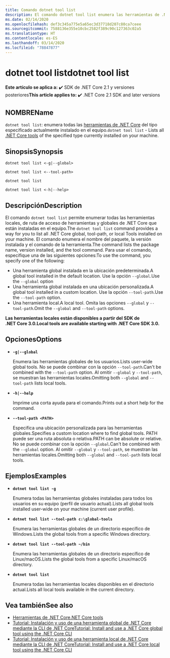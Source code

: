```yaml
---
title: Comando dotnet tool list
description: El comando dotnet tool list enumera las herramientas de .NET Core que están instaladas en el equipo.
ms.date: 02/14/2020
ms.openlocfilehash: def3c345a775e5a65ec3d37718d207c80ca7ceee
ms.sourcegitcommit: 7588136e355e10cbc2582f389c90c127363c02a5
ms.translationtype: HT
ms.contentlocale: es-ES
ms.lasthandoff: 03/14/2020
ms.locfileid: "78847877"
---
```

# <a name="dotnet-tool-list"></a><span data-ttu-id="96a3d-103">dotnet tool list</span><span class="sxs-lookup"><span data-stu-id="96a3d-103">dotnet tool list</span></span>

<span data-ttu-id="96a3d-104">**Este artículo se aplica a:** ✔️ SDK de .NET Core 2.1 y versiones posteriores</span><span class="sxs-lookup"><span data-stu-id="96a3d-104">**This article applies to:** ✔️ .NET Core 2.1 SDK and later versions</span></span>

## <a name="name"></a><span data-ttu-id="96a3d-105">NOMBRE</span><span class="sxs-lookup"><span data-stu-id="96a3d-105">Name</span></span>

<span data-ttu-id="96a3d-106">`dotnet tool list`: enumera todas las [herramientas de .NET Core](global-tools.md) del tipo especificado actualmente instalado en el equipo.</span><span class="sxs-lookup"><span data-stu-id="96a3d-106">`dotnet tool list` - Lists all [.NET Core tools](global-tools.md) of the specified type currently installed on your machine.</span></span>

## <a name="synopsis"></a><span data-ttu-id="96a3d-107">Sinopsis</span><span class="sxs-lookup"><span data-stu-id="96a3d-107">Synopsis</span></span>

```dotnetcli
dotnet tool list <-g|--global>

dotnet tool list <--tool-path>

dotnet tool list

dotnet tool list <-h|--help>
```

## <a name="description"></a><span data-ttu-id="96a3d-108">Descripción</span><span class="sxs-lookup"><span data-stu-id="96a3d-108">Description</span></span>

<span data-ttu-id="96a3d-109">El comando `dotnet tool list` permite enumerar todas las herramientas locales, de ruta de acceso de herramientas y globales de .NET Core que están instaladas en el equipo.</span><span class="sxs-lookup"><span data-stu-id="96a3d-109">The `dotnet tool list` command provides a way for you to list all .NET Core global, tool-path, or local Tools installed on your machine.</span></span> <span data-ttu-id="96a3d-110">El comando enumera el nombre del paquete, la versión instalada y el comando de la herramienta.</span><span class="sxs-lookup"><span data-stu-id="96a3d-110">The command lists the package name, version installed, and the tool command.</span></span>  <span data-ttu-id="96a3d-111">Para usar el comando, especifique una de las siguientes opciones:</span><span class="sxs-lookup"><span data-stu-id="96a3d-111">To use the command, you specify one of the following:</span></span>

* <span data-ttu-id="96a3d-112">Una herramienta global instalada en la ubicación predeterminada.</span><span class="sxs-lookup"><span data-stu-id="96a3d-112">A global tool installed in the default location.</span></span> <span data-ttu-id="96a3d-113">Use la opción `--global`.</span><span class="sxs-lookup"><span data-stu-id="96a3d-113">Use the `--global` option</span></span>
* <span data-ttu-id="96a3d-114">Una herramienta global instalada en una ubicación personalizada.</span><span class="sxs-lookup"><span data-stu-id="96a3d-114">A global tool installed in a custom location.</span></span> <span data-ttu-id="96a3d-115">Use la opción `--tool-path`.</span><span class="sxs-lookup"><span data-stu-id="96a3d-115">Use the `--tool-path` option.</span></span>
* <span data-ttu-id="96a3d-116">Una herramienta local.</span><span class="sxs-lookup"><span data-stu-id="96a3d-116">A local tool.</span></span> <span data-ttu-id="96a3d-117">Omita las opciones `--global` y `--tool-path`.</span><span class="sxs-lookup"><span data-stu-id="96a3d-117">Omit the `--global` and `--tool-path` options.</span></span>

<span data-ttu-id="96a3d-118">**Las herramientas locales están disponibles a partir del SDK de .NET Core 3.0.**</span><span class="sxs-lookup"><span data-stu-id="96a3d-118">**Local tools are available starting with .NET Core SDK 3.0.**</span></span>

## <a name="options"></a><span data-ttu-id="96a3d-119">Opciones</span><span class="sxs-lookup"><span data-stu-id="96a3d-119">Options</span></span>

- **`-g|--global`**

  <span data-ttu-id="96a3d-120">Enumera las herramientas globales de los usuarios.</span><span class="sxs-lookup"><span data-stu-id="96a3d-120">Lists user-wide global tools.</span></span> <span data-ttu-id="96a3d-121">No se puede combinar con la opción `--tool-path`.</span><span class="sxs-lookup"><span data-stu-id="96a3d-121">Can't be combined with the `--tool-path` option.</span></span> <span data-ttu-id="96a3d-122">Al omitir `--global` y `--tool-path`, se muestran las herramientas locales.</span><span class="sxs-lookup"><span data-stu-id="96a3d-122">Omitting both `--global` and `--tool-path` lists local tools.</span></span>

- **`-h|--help`**

  <span data-ttu-id="96a3d-123">Imprime una corta ayuda para el comando.</span><span class="sxs-lookup"><span data-stu-id="96a3d-123">Prints out a short help for the command.</span></span>

- **`--tool-path <PATH>`**

  <span data-ttu-id="96a3d-124">Especifica una ubicación personalizada para las herramientas globales.</span><span class="sxs-lookup"><span data-stu-id="96a3d-124">Specifies a custom location where to find global tools.</span></span> <span data-ttu-id="96a3d-125">PATH puede ser una ruta absoluta o relativa.</span><span class="sxs-lookup"><span data-stu-id="96a3d-125">PATH can be absolute or relative.</span></span> <span data-ttu-id="96a3d-126">No se puede combinar con la opción `--global`.</span><span class="sxs-lookup"><span data-stu-id="96a3d-126">Can't be combined with the `--global` option.</span></span> <span data-ttu-id="96a3d-127">Al omitir `--global` y `--tool-path`, se muestran las herramientas locales.</span><span class="sxs-lookup"><span data-stu-id="96a3d-127">Omitting both `--global` and `--tool-path` lists local tools.</span></span>

## <a name="examples"></a><span data-ttu-id="96a3d-128">Ejemplos</span><span class="sxs-lookup"><span data-stu-id="96a3d-128">Examples</span></span>

- **`dotnet tool list -g`**

  <span data-ttu-id="96a3d-129">Enumera todas las herramientas globales instaladas para todos los usuarios en su equipo (perfil de usuario actual).</span><span class="sxs-lookup"><span data-stu-id="96a3d-129">Lists all global tools installed user-wide on your machine (current user profile).</span></span>

- **`dotnet tool list --tool-path c:\global-tools`**

  <span data-ttu-id="96a3d-130">Enumera las herramientas globales de un directorio específico de Windows.</span><span class="sxs-lookup"><span data-stu-id="96a3d-130">Lists the global tools from a specific Windows directory.</span></span>

- **`dotnet tool list --tool-path ~/bin`**

  <span data-ttu-id="96a3d-131">Enumera las herramientas globales de un directorio específico de Linux/macOS.</span><span class="sxs-lookup"><span data-stu-id="96a3d-131">Lists the global tools from a specific Linux/macOS directory.</span></span>

- **`dotnet tool list`**

  <span data-ttu-id="96a3d-132">Enumera todas las herramientas locales disponibles en el directorio actual.</span><span class="sxs-lookup"><span data-stu-id="96a3d-132">Lists all local tools available in the current directory.</span></span>

## <a name="see-also"></a><span data-ttu-id="96a3d-133">Vea también</span><span class="sxs-lookup"><span data-stu-id="96a3d-133">See also</span></span>

- [<span data-ttu-id="96a3d-134">Herramientas de .NET Core</span><span class="sxs-lookup"><span data-stu-id="96a3d-134">.NET Core tools</span></span>](global-tools.md)
- [<span data-ttu-id="96a3d-135">Tutorial: Instalación y uso de una herramienta global de .NET Core mediante la CLI de .NET Core</span><span class="sxs-lookup"><span data-stu-id="96a3d-135">Tutorial: Install and use a .NET Core global tool using the .NET Core CLI</span></span>](global-tools-how-to-use.md)
- [<span data-ttu-id="96a3d-136">Tutorial: Instalación y uso de una herramienta local de .NET Core mediante la CLI de .NET Core</span><span class="sxs-lookup"><span data-stu-id="96a3d-136">Tutorial: Install and use a .NET Core local tool using the .NET Core CLI</span></span>](local-tools-how-to-use.md)
